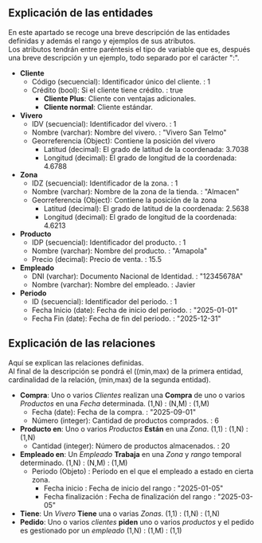 
## Explicación de las entidades
En este apartado se recoge una breve descripción de las entidades definidas y además el rango y ejemplos de sus atributos.  
Los atributos tendrán entre paréntesis el tipo de variable que es, después una breve descripción y un ejemplo, todo separado por el carácter ":".

- **Cliente**
  - Código (secuencial): Identificador único del cliente. : 1
  - Crédito (bool): Si el cliente tiene crédito. : true
    - **Cliente Plus**: Cliente con ventajas adicionales.
    - **Cliente normal**: Cliente estándar.
- **Vivero**
  - IDV (secuencial): Identificador del vivero. : 1
  - Nombre (varchar): Nombre del vivero. : "Vivero San Telmo"
  - Georreferencia (Object): Contiene la posición del vivero
    - Latitud (decimal): El grado de latitud de la coordenada: 3.7038
    - Longitud (decimal): El grado de longitud de la coordenada: 4.6788
- **Zona**
  - IDZ (secuencial): Identificador de la zona. : 1
  - Nombre (varchar): Nombre de la zona de la tienda. : "Almacen"
  - Georreferencia (Object): Contiene la posición de la zona
    - Latitud (decimal): El grado de latitud de la coordenada: 2.5638
    - Longitud (decimal): El grado de longitud de la coordenada: 4.6213
- **Producto**
  - IDP (secuencial): Identificador del producto. : 1
  - Nombre (varchar): Nombre del producto. : "Amapola"
  - Precio (decimal): Precio de venta. : 15.5
- **Empleado**
  - DNI (varchar): Documento Nacional de Identidad. : "12345678A"
  - Nombre (varchar): Nombre del empleado. : Javier
- **Periodo**
  - ID (secuencial): Identificador del periodo. : 1
  - Fecha Inicio (date): Fecha de inicio del periodo. : "2025-01-01"
  - Fecha Fin (date): Fecha de fin del periodo. : "2025-12-31"

## Explicación de las relaciones
Aquí se explican las relaciones definidas.  
Al final de la descripción se pondrá el ((min,max) de la primera entidad, cardinalidad de la relación, (min,max) de la segunda entidad).

- **Compra**: Uno o varios *Clientes* realizan una **Compra** de uno o varios *Productos* en una *Fecha* determinada. (1,N) : (N,M) : (1,M)
  - Fecha (date): Fecha de la compra. : "2025-09-01"
  - Número (integer): Cantidad de productos comprados. : 6
- **Producto en**: Uno o varios *Productos* **Están** en una *Zona*. (1,1) : (1,N) : (1,N)
  - Cantidad (integer): Número de productos almacenados. : 20
- **Empleado en**: Un *Empleado* **Trabaja** en una *Zona* y *rango* temporal determinado. (1,N) : (N,M) : (1,M)
  - Periodo (Objeto) : Periodo en el que el empleado a estado en cierta zona.
    - Fecha inicio : Fecha de inicio del rango : "2025-01-05"
    - Fecha finalización : Fecha de finalización del rango : "2025-03-05"
- **Tiene**: Un *Vivero* **Tiene** una o varias *Zonas*. (1,1) : (1,N) : (1,N)
- **Pedido**: Uno o varios *clientes* **piden** uno o varios *productos* y el pedido es gestionado por un *empleado* (1,N) : (1,M) : (1,1)
